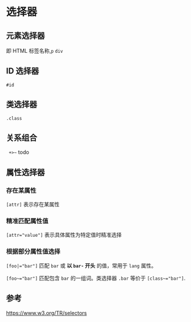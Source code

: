 # 选择器

## 元素选择器

即 HTML 标签名称,`p` `div`

## ID 选择器

`#id`

## 类选择器

`.class`

## 关系组合

` +>~` todo

## 属性选择器

### 存在某属性

`[attr]` 表示存在某属性

<Demo name="attr" />

### 精准匹配属性值

`[attr="value"]` 表示具体属性为特定值时精准选择

<Demo name="attr-equal" />

### 根据部分属性值选择

`[foo|="bar"]` 匹配 `bar` 或 **以 `bar-` 开头** 的值，常用于 `lang` 属性。

<Demo name="attr-bar-equal" />

`[foo~="bar"]` 匹配包含 `bar` 的一组词。类选择器 `.bar` 等价于 `[class~="bar"]`.

## 参考

https://www.w3.org/TR/selectors
